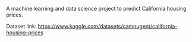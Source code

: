 A machine learning and data science project to predict California housing prices.

Dataset link: https://www.kaggle.com/datasets/camnugent/california-housing-prices
